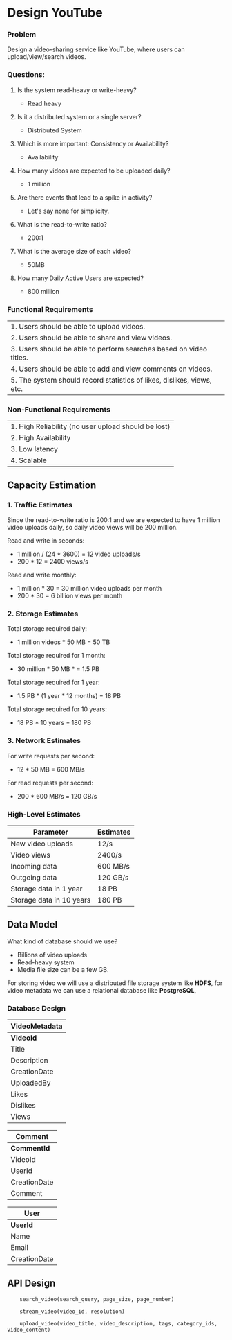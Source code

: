 # Design YouTube

### Problem
Design a video-sharing service like YouTube, where users can upload/view/search videos.

### Questions:

1. Is the system read-heavy or write-heavy?
    - Read heavy

2. Is it a distributed system or a single server?
    - Distributed System

3. Which is more important: Consistency or Availability?
    - Availability

4. How many videos are expected to be uploaded daily?
    - 1 million
      
5. Are there events that lead to a spike in activity?
    - Let's say none for simplicity.

6. What is the read-to-write ratio?
    - 200:1
    
7. What is the average size of each video?
    - 50MB

8. How many Daily Active Users are expected?
    - 800 million

### Functional Requirements

|      | 
| ----------- | 
| 1. Users should be able to upload videos.      | 
| 2. Users should be able to share and view videos.   | 
| 3. Users should be able to perform searches based on video titles.   | 
| 4. Users should be able to add and view comments on videos. |
| 5. The system should record statistics of likes, dislikes, views, etc. |

### Non-Functional Requirements

|      | 
| ----------- | 
| 1. High Reliability (no user upload should be lost)   | 
| 2. High Availability   | 
| 3. Low latency | 
| 4. Scalable |

## Capacity Estimation

### 1. Traffic Estimates

Since the read-to-write ratio is 200:1 and we are expected to have 1 million video uploads daily, so
daily video views will be 200 million.

Read and write in seconds:

 - 1 million / (24 * 3600) = 12 video uploads/s
 - 200 * 12 = 2400 views/s

Read and write monthly:

 - 1 million * 30 = 30 million video uploads per month
 - 200 * 30 = 6 billion views per month

### 2. Storage Estimates

Total storage required daily:
 
 - 1 million videos * 50 MB = 50 TB
   
Total storage required for 1 month:

 - 30 million * 50 MB *  = 1.5 PB

Total storage required for 1 year:

 - 1.5 PB * (1 year * 12 months) = 18 PB

Total storage required for 10 years:

 - 18 PB * 10 years = 180 PB

### 3. Network Estimates

For write requests per second:

 - 12 * 50 MB = 600 MB/s

For read requests per second:

 - 200 * 600 MB/s = 120 GB/s

### High-Level Estimates

| Parameter | Estimates  |
| ----------- | ----------- |
| New video uploads | 12/s       |
| Video views   | 2400/s        |
| Incoming data  | 600 MB/s        |
| Outgoing data  | 120 GB/s        |
| Storage data in 1 year | 18 PB        |
| Storage data in 10 years | 180 PB        |

## Data Model

What kind of database should we use?

 - Billions of video uploads
 - Read-heavy system
 - Media file size can be a few GB.

For storing video we will use a distributed file storage system like **HDFS**, for video metadata we can use a relational database like
**PostgreSQL**,

### Database Design

|  VideoMetadata    | 
| ----------- | 
| **VideoId**   | 
| Title | 
| Description|
| CreationDate |
| UploadedBy |
| Likes |
| Dislikes |
| Views |

|  Comment    | 
| ----------- | 
| **CommentId**   | 
| VideoId | 
| UserId|
| CreationDate |
| Comment |

|  User    | 
| ----------- | 
| **UserId**   | 
| Name | 
| Email |
| CreationDate |

## API Design

``` console
    search_video(search_query, page_size, page_number)
```

``` console
    stream_video(video_id, resolution)
```

``` console
    upload_video(video_title, video_description, tags, category_ids, video_content)
```
